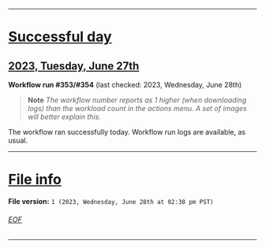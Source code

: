 
***

# [Successful day](#Successful-day)

## [2023, Tuesday, June 27th](#2023-Tuesday-June-27th)

**Workflow run #353/#354** (last checked: 2023, Wednesday, June 28th)

> **Note** _The workflow number reports as 1 higher (when downloading logs) than the workload count in the actions menu. A set of images will better explain this._

The workflow ran successfully today. Workflow run logs are available, as usual.

***

# [File info](#File-info)

**File version:** `1 (2023, Wednesday, June 28th at 02:38 pm PST)`

###### [EOF](#EOF)

***
